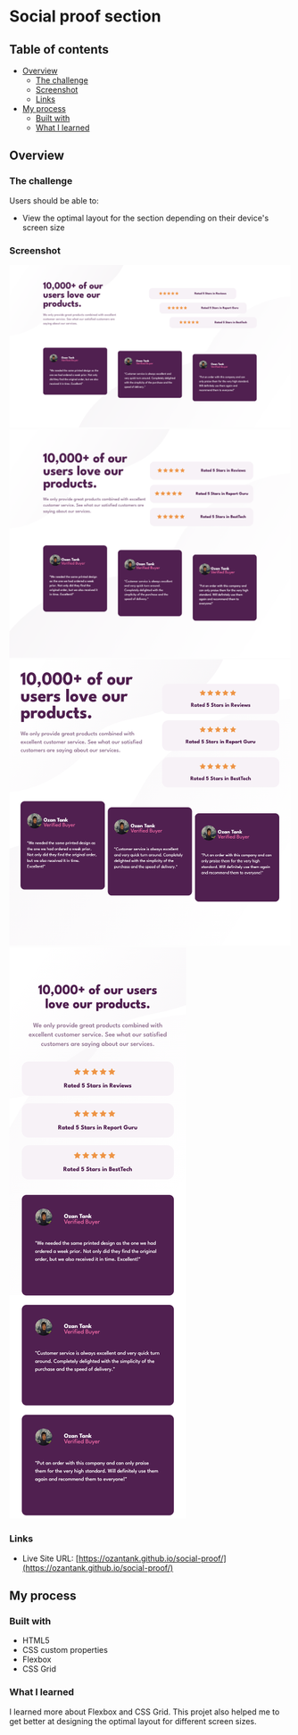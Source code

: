 # Social proof section

## Table of contents

- [Overview](#overview)
  - [The challenge](#the-challenge)
  - [Screenshot](#screenshot)
  - [Links](#links)
- [My process](#my-process)
  - [Built with](#built-with)
  - [What I learned](#what-i-learned)

## Overview

### The challenge

Users should be able to:

- View the optimal layout for the section depending on their device's screen size

### Screenshot

![HOME](images/home.html.png)
![HOME-10240PX](images/home-1024px.png)
![HOME-768PX](images/home-768px.png)
![HOME-MOBILE](images/home-mobile.png)

### Links

- Live Site URL: [https://ozantank.github.io/social-proof/](https://ozantank.github.io/social-proof/)

## My process

### Built with

- HTML5
- CSS custom properties
- Flexbox
- CSS Grid

### What I learned

I learned more about Flexbox and CSS Grid. This projet also helped me to get better at
designing the optimal layout for different screen sizes.
